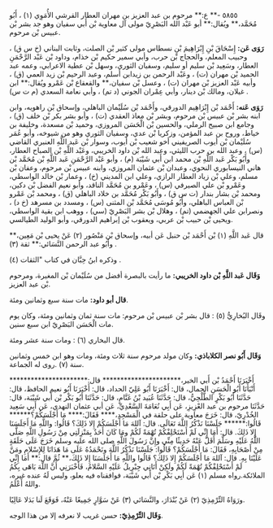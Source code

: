 ٥٨٥٥ -** ع:** مرحوم بن عبد العزيز بن مهران العطار القرشي الأُمَوِي (١) ، أَبُو مُحَمَّد،** ويُقال:** أبو عَبْد الله البَصْرِيّ مولى آل معاوية بْن أَبي سفيان وهو جد بشر بْن عبيس بْن مرحوم.

**رَوَى عَن:** إِسْحَاقَ بْنِ إِبْرَاهِيمَ بْنِ نسطاس مولى كثير بْن الصلت، وثابت البناني (خ س ق) ، وحبيب المعلم، والحجاج بْن حرب، وأبي سمير حكيم بْن خذام، وداود بْن عَبْد الرَّحْمَنِ العطار، وسَعِيد بْن سليم أو سليم، وسفيان الثوري، وسهل بْن عطية الاعرابي، وعمه عبد الحميد بْن مهران (ت) ، وعَبْد الرحمن بن زيدابن أسلم، وعبد الرحيم بْن زيد العمي (ق) ، وأبيه عَبْد العزيز بْن مهران (ت) ، وعسل بْن سفيان،** والقعقاع بْن عَمْرو ويُقال:** ابن غيلان، ومالك بْن دينار، وأبي عِمْران الجوني (د تم) ، وأبي نعامة السعدي (م ت س) .

**رَوَى عَنه:** أَحْمَد بْن إِبْرَاهِيم الدورقي، وأَحْمَد بْن سُلَيْمان الباهلي، وإسحاق بْن راهويه، وابن ابنه بشر بْن عبيس بْن مرحوم، وبشر بْن معاذ العقدي (ت) ، وأبو بشر بكر بْن خلف (ق) ، وجامع ابن صبيح الرملي، والحسين بْن الْحَسَن المروزي، وحميد بْن مسعدة، وخليفة بن خياط، وروح بن عبد المؤمن، وزكريا بْن عدي، وسفيان الثوري وهو من شيوخه، وأبو عُمَر سُلَيْمان بْن أيوب الصريفيني أخو شعيب بْن أيوب، وسوار بْن عَبد اللَّهِ العنبري القاضي (س) ، وعبد الله بن حرب الليثي، وعبد الله بْن داود الخريبي، وعَبْد اللَّهِ بْن الصباح العطار، وأَبُو بَكْر عَبد اللَّهِ بْن محمد ابن أَبي شَيْبَة (م) ، وأبو عَبْد الرَّحْمَنِ عَبد اللَّهِ بْن مُحَمَّد بْن هاني النيسابوري النحوي، وعبدان بْن عثمان المروزي، وابنه عبيس بْن مرحوم، وعفان بْن مسلم، وعلي بْن زياد العطار الرازي، وعلي ابن المديني (خ) ، وعمار بْن خالد الواسطي، وعَمْرو بْن علي الصيرفي (س) ، وعَمْرو بن مُحَمَّد الناقد، وأبو نعيم الفضل بْن دكين، ومحمد بْن بشار بندار (ت س ق) ، وأَبُو بَكْر مُحَمَّد بن خلاد الباهلي (ق) ، ومحمد بْن عَمْرو بْن العباس الباهلي، وأَبُو مُوسَى مُحَمَّد بْن المثنى (س) ، ومسدد بن مسرهد (خ د) ، ونصرابن علي الجهضمي (تم) ، وهلال بْن بشر البَصْرِيّ (سي) ، ووهب ابن بقية الواسطي، ويحيى بْن حبيب بْن عربي، ويعقوب بْن إبراهيم الدورقي، وأبو الوليد الطيالسي.

قال عَبد اللَّهِ (١) بْن أَحْمَد بْن حنبل عَن أبيه، وإسحاق بْن مَنْصُور (٢) عَنْ يحيى بْن مَعِين،** وأَبُو عبد الرحمن النَّسَائي:** ثقة (٣) .

وذكره ابنُ حِبَّان في كتاب "الثقات (٤) .

**وَقَال عَبد اللَّهِ بْن داود الخريبي:** ما رأيت بالبصرة أفضل من سُلَيْمان بْن المغيرة، ومرحوم بْن عبد العزيز.

**قال أبو داود:** مات سنة سبع وثمانين ومئة.

وقَال البُخارِيُّ (٥) : قال بشر بْن عبيس بْن مرحوم: مات سنة ثمان وثمانين ومئة، وكان يوم مات الْحَسَن البَصْرِيّ ابن سبع سنين.

قال البخاري (٦) : ومات سنة عشر ومئة.

**وَقَال أَبُو نصر الكلاباذي:** وكان مولد مرحوم سنة ثلاث ومئة، ومات وهو ابن خمس وثمانين سنة (٧) .روى له الجماعة.

أَخْبَرَنَا أَحْمَدُ بْن أَبي الخير،********************** قال:********************** أَنْبَأَنَا أَبُو الْحَسَنِ الجمال، قال: أَخْبَرَنَا أَبُو عَلِيّ الحداد، قال: أَخْبَرَنَا أَبُو نعيم الحافظ، قال: حَدَّثَنَا أَبُو بَكْرٍ الطَّلْحِيُّ، قال: حَدَّثَنَا عُبَيد بْنُ غَنَّامٍ، قال: حَدَّثَنَا أَبُو بَكْر بْن أَبي شَيْبَة، قال: حَدَّثَنَا مرحوم بن عبد العْزِيزِ، عَن أَبِي نُعَامَةَ السَّعْدِيِّ، عَن أبي عثمان النهدي، عَن أَبِي سَعِيد الخُدْرِيّ، قال: خَرَجَ معاوية على حلقة في الْمَسْجِدِ،**** فَقَالَ:**** مَا أَجْلَسَكُمْ؟****** قَالُوا:****** جَلَسْنَا نَذْكُرُ اللَّهَ تَعَالَى. قال: آللهَ مَا أَجْلَسَكُمْ إِلا ذَلِكَ؟ قَالُوا: واللَّهِ مَا أَجَلَسَنَا إِلا ذَلِكَ. قال: أَمَا إِنِّي لَمْ أَسْتَحْلِفْكُمْ تُهْمَةً لَكُمْ ومَا كَانَ أَحَدٌ بِمَنْزِلَتِي مِنْ رَسُولِ اللَّهِ صَلَّى اللَّهُ عَلَيْهِ وسَلَّمَ أَقَلَّ عَنْهُ حَدِيثًا مِنِّي وإِنَّ رَسُولَ اللَّهِ صلى الله عليه وسلم خَرَجَ عَلَى حَلَقَةٍ مِنْ أَصْحَابِهِ، فَقَالَ: مَا أَجْلَسَكُمْ؟ قَالُوا: جَلَسْنَا نَذْكُرُ اللَّهَ ونَحْمَدُهُ عَلَى مَا هَدَانَا لِلإِسْلامِ ومَنَّ عَلَيْنَا بِهِ. قال: آللهَ مَا أَجْلَسَكُمْ إِلا ذَلِكَ؟ قَالُوا واللَّهِ مَا أَجَلَسَنَا إِلا ذَلِكَ،** ثُمَّ قال:** أَمَا إِنِّي لَمْ أَسْتَحْلِفْكُمْ تُهْمَةً لَكُمْ ولَكِنْ أَتَانِي جِبْرِيلُ عَلَيْهِ السَّلامُ، فَأَخْبَرَنِي أَنَّ اللَّهَ بَاهَى بِكُمُ الملائكة.رواه مسلم (١) عَن أَبِي بَكْرِ بْن أَبي شَيْبَة، فوافقناه فيه بعلو، وليس لَهُ عنده غيره، واللهُ أَعْلَمُ.

ورَوَاهُ التِّرْمِذِيّ (٢) عَنْ بُنْدَارَ، والنَّسَائي (٣) عَنْ سَوَّارٍ جَمِيعًا عَنْهُ، فَوَقَعَ لَنا بَدَلا عَالِيًا.

**وَقَال التِّرْمِذِيّ:** حسن غريب لا نعرفه إلا من هذا الوجه.